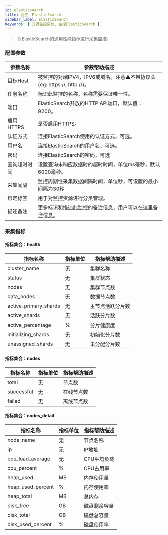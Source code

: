 ```yaml
---
id: elasticsearch
title: 监控：ElasticSearch
sidebar_label: ElasticSearch
keywords: [ 开源监控系统, 监控ElasticSearch ]
---
```


> 对ElasticSearch的通用性能指标进行采集监控。

### 配置参数

|  参数名称   |                        参数帮助描述                        |
|---------|------------------------------------------------------|
| 目标Host  | 被监控的对端IPV4，IPV6或域名。注意⚠️不带协议头(eg: https://, http://)。 |
| 任务名称    | 标识此监控的名称，名称需要保证唯一性。                                  |
| 端口      | ElasticSearch开放的HTTP API端口，默认值：9200。                 |
| 启用HTTPS | 是否启用HTTPS。                                           |
| 认证方式    | 连接ElasticSearch使用的认证方式，可选。                           |
| 用户名     | 连接ElasticSearch的用户名，可选。                              |
| 密码      | 连接ElasticSearch的密码，可选                                |
| 查询超时时间  | 设置查询未响应数据时的超时时间，单位ms毫秒，默认6000毫秒。                     |
| 采集间隔    | 监控周期性采集数据间隔时间，单位秒，可设置的最小间隔为30秒                       |
| 绑定标签    | 用于对监控资源进行分类管理。                                       |
| 描述备注    | 更多标识和描述此监控的备注信息，用户可以在这里备注信息。                         |

### 采集指标

#### 指标集合：health

|         指标名称          | 指标单位 |  指标帮助描述  |
|-----------------------|------|----------|
| cluster_name          | 无    | 集群名称     |
| status                | 无    | 集群状态     |
| nodes                 | 无    | 集群节点数    |
| data_nodes            | 无    | 数据节点数    |
| active_primary_shards | 无    | 主节点活跃分片数 |
| active_shards         | 无    | 活跃分片数    |
| active_percentage     | %    | 分片健康度    |
| initializing_shards   | 无    | 初始化分片数   |
| unassigned_shards     | 无    | 未分配分片数   |

#### 指标集合：nodes

|    指标名称    | 指标单位 | 指标帮助描述 |
|------------|------|--------|
| total      | 无    | 节点数    |
| successful | 无    | 在线节点数  |
| failed     | 无    | 离线节点数  |

#### 指标集合：nodes_detail

|       指标名称        | 指标单位 | 指标帮助描述  |
|-------------------|------|---------|
| node_name         | 无    | 节点名称    |
| ip                | 无    | IP地址    |
| cpu_load_average  | 无    | CPU平均负载 |
| cpu_percent       | %    | CPU占用率  |
| heap_used         | MB   | 内存使用量   |
| heap_used_percent | %    | 内存使用率   |
| heap_total        | MB   | 总内存     |
| disk_free         | GB   | 磁盘剩余容量  |
| disk_total        | GB   | 磁盘总容量   |
| disk_used_percent | %    | 磁盘使用率   |
